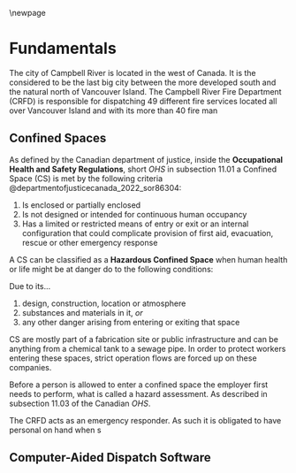 <!-- Goal: 700 Words -->
\newpage
# Fundamentals
<!-- The CRFD explained -->
The city of Campbell River is located in the west of Canada. It is the considered to be the last big city between the more developed south and the natural north of Vancouver Island.
The Campbell River Fire Department (CRFD) is responsible for dispatching 49 different fire services located all over Vancouver Island and with its more than 40 fire man

  <!-- Where are they located? -->
  <!-- What do they do? -->
  <!-- Where lay the operational differences between firebrigades here in Germany and Canada? -->

<!-- What is a confined space?  -->
## Confined Spaces
As defined by the Canadian department of justice, inside the **Occupational Health and Safety Regulations**, short *OHS* in subsection 11.01 a Confined Space (CS) is met by the following criteria @departmentofjusticecanada_2022_sor86304:

1. Is enclosed or partially enclosed
2. Is not designed or intended for continuous human occupancy
3. Has a limited or restricted means of entry or exit or an internal configuration that could complicate provision of first aid, evacuation, rescue or other emergency response 

A CS can be classified as a **Hazardous Confined Space** when human health or life might be at danger do to the following conditions:

Due to its...

1. design, construction, location or atmosphere
2. substances and materials in it, *or*
3. any other danger arising from entering or exiting that space

<!-- TODO: Add Confined Spaces Interpretation Image -->

CS are mostly part of a fabrication site or public infrastructure and can be anything from a chemical tank to a sewage pipe. In order to protect workers entering these spaces, strict operation flows are forced up on these companies.

Before a person is allowed to enter a confined space the employer first needs to perform, what is called a hazard assessment. As described in subsection 11.03 of the Canadian *OHS*. 

  <!-- How does the legislation for cs in Canada look like? -->
  <!-- What happens in case of an emegrency? -->
  <!-- What classification of cs are there? -->
  <!-- What is the obligation of an emegency responder? -->
  <!-- Is there anything simular here in germany? -->

The CRFD acts as an emergency responder. As such it is obligated to have personal on hand when s

## Computer-Aided Dispatch Software
<!-- Related Software -->
  <!-- What disptach softwares are out there? -->
  <!-- What have they been using so far? -->
  <!-- How do these softwares operate? -->
